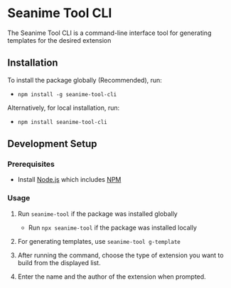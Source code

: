 # Seanime Tool CLI

The Seanime Tool CLI is a command-line interface tool for generating templates for the desired extension

## Installation

To install the package globally (Recommended), run:

- ```npm install -g seanime-tool-cli```

Alternatively, for local installation, run:

- ```npm install seanime-tool-cli```

## Development Setup

### Prerequisites
- Install [Node.js](https://nodejs.org/en) which includes [NPM](https://docs.npmjs.com/getting-started)

### Usage

1. Run ```seanime-tool``` if the package was installed globally
    - Run ```npx seanime-tool``` if the package was installed locally

2. For generating templates, use ```seanime-tool g-template```

3. After running the command, choose the type of extension you want to build from the displayed list.

4. Enter the name and the author of the extension when prompted.





